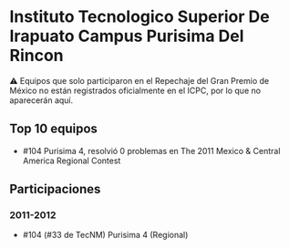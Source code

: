 # Instituto Tecnologico Superior De Irapuato Campus Purisima Del Rincon

:warning: Equipos que solo participaron en el Repechaje del Gran Premio de México no están registrados oficialmente en el ICPC, por lo que no aparecerán aquí.

## Top 10 equipos

- #104 Purisima 4, resolvió 0 problemas en The 2011 Mexico & Central America Regional Contest

## Participaciones

### 2011-2012

- #104 (#33 de TecNM) Purisima 4 (Regional)



